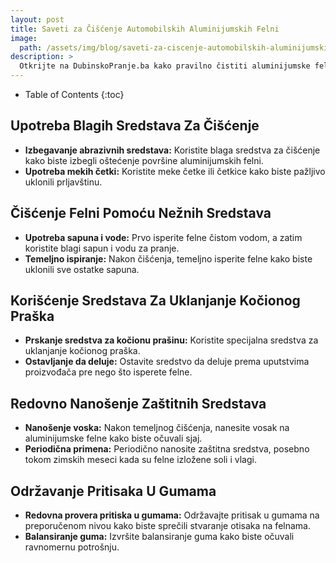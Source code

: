 ```yaml
---
layout: post
title: Saveti za Čišćenje Automobilskih Aluminijumskih Felni
image: 
  path: /assets/img/blog/saveti-za-ciscenje-automobilskih-aluminijumskih-felni_dubinsko-pranje-ba.png
description: >
  Otkrijte na DubinskoPranje.ba kako pravilno čistiti aluminijumske felne na vašem automobilu. Saveti za održavanje sjaja i sprečavanje oštećenja na felnama.
---
```



- Table of Contents
{:toc}


## Upotreba Blagih Sredstava Za Čišćenje

- **Izbegavanje abrazivnih sredstava:** Koristite blaga sredstva za čišćenje kako biste izbegli oštećenje površine aluminijumskih felni.
- **Upotreba mekih četki:** Koristite meke četke ili četkice kako biste pažljivo uklonili prljavštinu.

## Čišćenje Felni Pomoću Nežnih Sredstava

- **Upotreba sapuna i vode:** Prvo isperite felne čistom vodom, a zatim koristite blagi sapun i vodu za pranje.
- **Temeljno ispiranje:** Nakon čišćenja, temeljno isperite felne kako biste uklonili sve ostatke sapuna.

## Korišćenje Sredstava Za Uklanjanje Kočionog Praška

- **Prskanje sredstva za kočionu prašinu:** Koristite specijalna sredstva za uklanjanje kočionog praška.
- **Ostavljanje da deluje:** Ostavite sredstvo da deluje prema uputstvima proizvođača pre nego što isperete felne.

## Redovno Nanošenje Zaštitnih Sredstava

- **Nanošenje voska:** Nakon temeljnog čišćenja, nanesite vosak na aluminijumske felne kako biste očuvali sjaj.
- **Periodična primena:** Periodično nanosite zaštitna sredstva, posebno tokom zimskih meseci kada su felne izložene soli i vlagi.

## Održavanje Pritisaka U Gumama

- **Redovna provera pritiska u gumama:** Održavajte pritisak u gumama na preporučenom nivou kako biste sprečili stvaranje otisaka na felnama.
- **Balansiranje guma:** Izvršite balansiranje guma kako biste očuvali ravnomernu potrošnju.